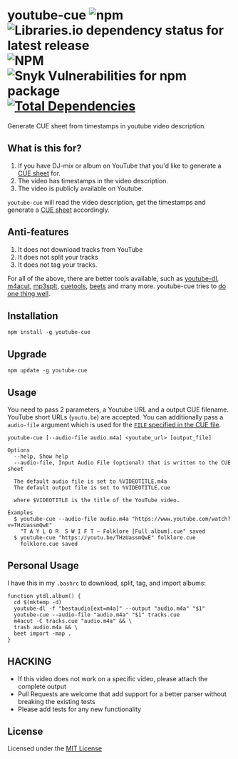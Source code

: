 # youtube-cue ![npm](https://img.shields.io/npm/v/youtube-cue) ![Libraries.io dependency status for latest release](https://img.shields.io/librariesio/release/npm/youtube-cue) ![NPM](https://img.shields.io/npm/l/youtube-cue) ![Snyk Vulnerabilities for npm package](https://img.shields.io/snyk/vulnerabilities/npm/youtube-cue) [![Total Dependencies](https://img.shields.io/badge/Total%20Dependencies-4-orange)](https://www.npmjs.com/package/youtube-cue)

Generate CUE sheet from timestamps in youtube video description.

## What is this for?

1. If you have DJ-mix or album on YouTube that you'd like to generate a [CUE sheet][cue] for.
2. The video has timestamps in the video description.
3. The video is publicly available on Youtube.

`youtube-cue` will read the video description, get the timestamps and generate a [CUE sheet][cue] accordingly.

## Anti-features

1. It does not download tracks from YouTube
2. It does not split your tracks
3. It does not tag your tracks.

For all of the above, there are better tools available, such as [youtube-dl](https://ytdl-org.github.io/youtube-dl/), [m4acut](https://github.com/nu774/m4acut), [mp3splt](https://sourceforge.net/projects/mp3splt/), [cuetools](https://github.com/svend/cuetools), [beets](https://beets.io) and many more. youtube-cue tries to [do one thing well](https://onethingwell.org/).


## Installation

    npm install -g youtube-cue

## Upgrade

    npm update -g youtube-cue

## Usage

You need to pass 2 parameters, a Youtube URL and a output CUE filename. YouTube short URLs (`youtu.be`) are accepted. You can additionally pass a `audio-file` argument which is used for the [`FILE` specified in the CUE file][cuefile].

    youtube-cue [--audio-file audio.m4a] <youtube_url> [output_file]

    Options
      --help, Show help
      --audio-file, Input Audio File (optional) that is written to the CUE sheet

      The default audio file is set to %VIDEOTITLE.m4a
      The default output file is set to %VIDEOTITLE.cue

      where $VIDEOTITLE is the title of the YouTube video.

    Examples
      $ youtube-cue --audio-file audio.m4a "https://www.youtube.com/watch?v=THzUassmQwE"
        "T A Y L O R  S W I F T – Folklore [Full album].cue" saved
      $ youtube-cue "https://youtu.be/THzUassmQwE" folklore.cue
        folklore.cue saved

## Personal Usage

I have this in my `.bashrc` to download, split, tag, and import albums:

```shell
function ytdl.album() {
  cd $(mktemp -d)
  youtube-dl -f "bestaudio[ext=m4a]" --output "audio.m4a" "$1"
  youtube-cue --audio-file "audio.m4a" "$1" tracks.cue
  m4acut -C tracks.cue "audio.m4a" && \
  trash audio.m4a && \
  beet import -map .
}
```


## HACKING

- If this video does not work on a specific video, please attach the complete output
- Pull Requests are welcome that add support for a better parser without breaking the existing tests
- Please add tests for any new functionality

## License

Licensed under the [MIT License][mit]

[mit]: https://nemo.mit-license.org/
[rdd]: http://tom.preston-werner.com/2010/08/23/readme-driven-development.html
[cue]: https://en.wikipedia.org/wiki/Cue_sheet_(computing)
[cuefile]: https://en.wikipedia.org/wiki/Cue_sheet_(computing)#Essential_commands
